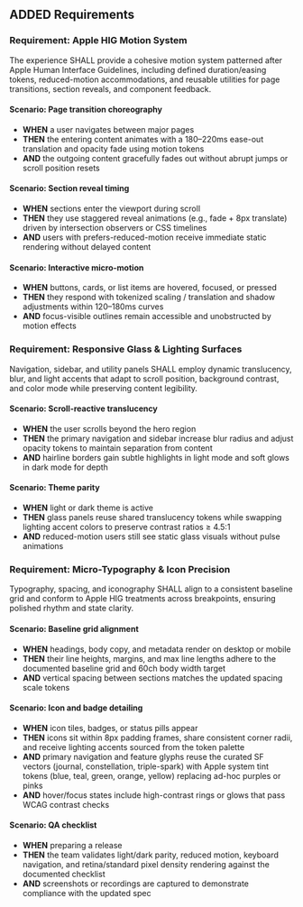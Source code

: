 ## ADDED Requirements

### Requirement: Apple HIG Motion System

The experience SHALL provide a cohesive motion system patterned after Apple Human Interface Guidelines, including defined duration/easing tokens, reduced-motion accommodations, and reusable utilities for page transitions, section reveals, and component feedback.

#### Scenario: Page transition choreography

- **WHEN** a user navigates between major pages
- **THEN** the entering content animates with a 180–220ms ease-out translation and opacity fade using motion tokens
- **AND** the outgoing content gracefully fades out without abrupt jumps or scroll position resets

#### Scenario: Section reveal timing

- **WHEN** sections enter the viewport during scroll
- **THEN** they use staggered reveal animations (e.g., fade + 8px translate) driven by intersection observers or CSS timelines
- **AND** users with prefers-reduced-motion receive immediate static rendering without delayed content

#### Scenario: Interactive micro-motion

- **WHEN** buttons, cards, or list items are hovered, focused, or pressed
- **THEN** they respond with tokenized scaling / translation and shadow adjustments within 120–180ms curves
- **AND** focus-visible outlines remain accessible and unobstructed by motion effects

### Requirement: Responsive Glass & Lighting Surfaces

Navigation, sidebar, and utility panels SHALL employ dynamic translucency, blur, and light accents that adapt to scroll position, background contrast, and color mode while preserving content legibility.

#### Scenario: Scroll-reactive translucency

- **WHEN** the user scrolls beyond the hero region
- **THEN** the primary navigation and sidebar increase blur radius and adjust opacity tokens to maintain separation from content
- **AND** hairline borders gain subtle highlights in light mode and soft glows in dark mode for depth

#### Scenario: Theme parity

- **WHEN** light or dark theme is active
- **THEN** glass panels reuse shared translucency tokens while swapping lighting accent colors to preserve contrast ratios ≥ 4.5:1
- **AND** reduced-motion users still see static glass visuals without pulse animations

### Requirement: Micro-Typography & Icon Precision

Typography, spacing, and iconography SHALL align to a consistent baseline grid and conform to Apple HIG treatments across breakpoints, ensuring polished rhythm and state clarity.

#### Scenario: Baseline grid alignment

- **WHEN** headings, body copy, and metadata render on desktop or mobile
- **THEN** their line heights, margins, and max line lengths adhere to the documented baseline grid and 60ch body width target
- **AND** vertical spacing between sections matches the updated spacing scale tokens

#### Scenario: Icon and badge detailing

- **WHEN** icon tiles, badges, or status pills appear
- **THEN** icons sit within 8px padding frames, share consistent corner radii, and receive lighting accents sourced from the token palette
- **AND** primary navigation and feature glyphs reuse the curated SF vectors (journal, constellation, triple-spark) with Apple system tint tokens (blue, teal, green, orange, yellow) replacing ad-hoc purples or pinks
- **AND** hover/focus states include high-contrast rings or glows that pass WCAG contrast checks

#### Scenario: QA checklist

- **WHEN** preparing a release
- **THEN** the team validates light/dark parity, reduced motion, keyboard navigation, and retina/standard pixel density rendering against the documented checklist
- **AND** screenshots or recordings are captured to demonstrate compliance with the updated spec
